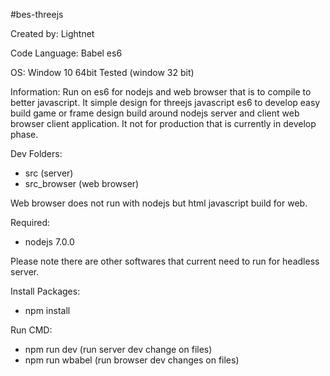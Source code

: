 #bes-threejs

Created by: Lightnet

Code Language: Babel es6

OS: Window 10 64bit Tested (window 32 bit)

Information: Run on es6 for nodejs and web browser that is to compile to better javascript. It simple design for threejs javascript es6 to develop easy build game or frame design build around nodejs server and client web browser client application. It not for production that is currently in develop phase.


Dev Folders:
 * src (server)
 * src_browser (web browser)

 Web browser does not run with nodejs but html javascript build for web.

Required:
 * nodejs 7.0.0

 Please note there are other softwares that current need to run for headless server.

Install Packages:
 * npm install

Run CMD:
 * npm run dev (run server dev change on files)
 * npm run wbabel (run browser dev changes on files)
